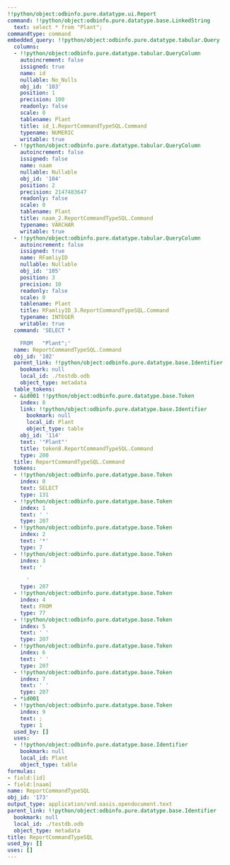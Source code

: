```yaml
---
!!python/object:odbinfo.pure.datatype.ui.Report
command: !!python/object:odbinfo.pure.datatype.base.LinkedString
  text: select * from "Plant";
commandtype: command
embedded_query: !!python/object:odbinfo.pure.datatype.tabular.Query
  columns:
  - !!python/object:odbinfo.pure.datatype.tabular.QueryColumn
    autoincrement: false
    issigned: true
    name: id
    nullable: No_Nulls
    obj_id: '103'
    position: 1
    precision: 100
    readonly: false
    scale: 0
    tablename: Plant
    title: id_1.ReportCommandTypeSQL.Command
    typename: NUMERIC
    writable: true
  - !!python/object:odbinfo.pure.datatype.tabular.QueryColumn
    autoincrement: false
    issigned: false
    name: naam
    nullable: Nullable
    obj_id: '104'
    position: 2
    precision: 2147483647
    readonly: false
    scale: 0
    tablename: Plant
    title: naam_2.ReportCommandTypeSQL.Command
    typename: VARCHAR
    writable: true
  - !!python/object:odbinfo.pure.datatype.tabular.QueryColumn
    autoincrement: false
    issigned: true
    name: RFamliyID
    nullable: Nullable
    obj_id: '105'
    position: 3
    precision: 10
    readonly: false
    scale: 0
    tablename: Plant
    title: RFamliyID_3.ReportCommandTypeSQL.Command
    typename: INTEGER
    writable: true
  command: 'SELECT *

    FROM   "Plant";'
  name: ReportCommandTypeSQL.Command
  obj_id: '102'
  parent_link: !!python/object:odbinfo.pure.datatype.base.Identifier
    bookmark: null
    local_id: ./testdb.odb
    object_type: metadata
  table_tokens:
  - &id001 !!python/object:odbinfo.pure.datatype.base.Token
    index: 8
    link: !!python/object:odbinfo.pure.datatype.base.Identifier
      bookmark: null
      local_id: Plant
      object_type: table
    obj_id: '114'
    text: '"Plant"'
    title: token8.ReportCommandTypeSQL.Command
    type: 200
  title: ReportCommandTypeSQL.Command
  tokens:
  - !!python/object:odbinfo.pure.datatype.base.Token
    index: 0
    text: SELECT
    type: 131
  - !!python/object:odbinfo.pure.datatype.base.Token
    index: 1
    text: ' '
    type: 207
  - !!python/object:odbinfo.pure.datatype.base.Token
    index: 2
    text: '*'
    type: 7
  - !!python/object:odbinfo.pure.datatype.base.Token
    index: 3
    text: '

      '
    type: 207
  - !!python/object:odbinfo.pure.datatype.base.Token
    index: 4
    text: FROM
    type: 77
  - !!python/object:odbinfo.pure.datatype.base.Token
    index: 5
    text: ' '
    type: 207
  - !!python/object:odbinfo.pure.datatype.base.Token
    index: 6
    text: ' '
    type: 207
  - !!python/object:odbinfo.pure.datatype.base.Token
    index: 7
    text: ' '
    type: 207
  - *id001
  - !!python/object:odbinfo.pure.datatype.base.Token
    index: 9
    text: ;
    type: 1
  used_by: []
  uses:
  - !!python/object:odbinfo.pure.datatype.base.Identifier
    bookmark: null
    local_id: Plant
    object_type: table
formulas:
- field:[id]
- field:[naam]
name: ReportCommandTypeSQL
obj_id: '173'
output_type: application/vnd.oasis.opendocument.text
parent_link: !!python/object:odbinfo.pure.datatype.base.Identifier
  bookmark: null
  local_id: ./testdb.odb
  object_type: metadata
title: ReportCommandTypeSQL
used_by: []
uses: []
---
```

